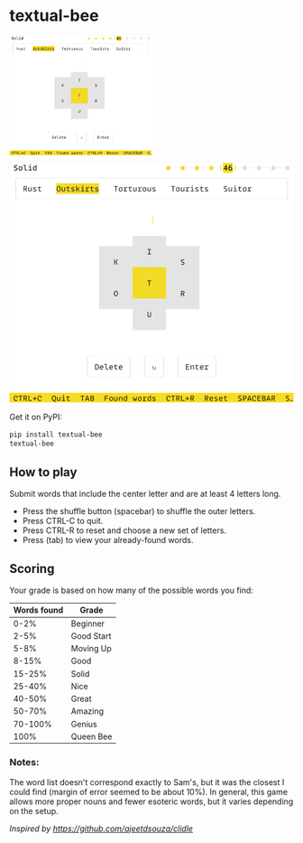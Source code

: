 # textual-bee

<img align="center" alt="Preview" width="50%" src="preview.png" />

![preview](preview.png)

Get it on PyPI:

```sh
pip install textual-bee
textual-bee
```

## How to play

Submit words that include the center letter and are at least 4 letters long.

- Press the shuffle button (spacebar) to shuffle the outer letters.
- Press CTRL-C to quit.
- Press CTRL-R to reset and choose a new set of letters.
- Press (tab) to view your already-found words.

## Scoring

Your grade is based on how many of the possible words you find:

| Words found | Grade      |
| ----------- | ---------- |
| 0-2%        | Beginner   |
| 2-5%        | Good Start |
| 5-8%        | Moving Up  |
| 8-15%       | Good       |
| 15-25%      | Solid      |
| 25-40%      | Nice       |
| 40-50%      | Great      |
| 50-70%      | Amazing    |
| 70-100%     | Genius     |
| 100%        | Queen Bee  |

### Notes:

The word list doesn't correspond exactly to Sam's, but it was the closest I could find (margin of error seemed to be about 10%). In general, this game allows more proper nouns and fewer esoteric words, but it varies depending on the setup.

_Inspired by https://github.com/ajeetdsouza/clidle_
